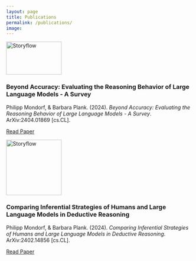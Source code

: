 ```yaml
---
layout: page
title: Publications
permalink: /publications/
image:
---
```


<div class="publication-entry">

  <!-- Image -->
  <a href="{{ site.baseurl }}/assets/img/projects/beyond_accuracy_survey/evaluation_methods.png" target="_blank">
    <img src="{{ site.baseurl }}/assets/img/projects/beyond_accuracy_survey/evaluation_methods.png" alt="Storyflow" class="publication-image" style="width: 150px; height: 89px; margin-right: 20px;">
  </a>

  <!-- Text Info -->
  <div class="publication-info">

  <h3>Beyond Accuracy: Evaluating the Reasoning Behavior of Large Language Models - A Survey</h3>

  <p>Philipp Mondorf, & Barbara Plank. (2024). <i>Beyond Accuracy: Evaluating the Reasoning Behavior of Large Language Models - A Survey</i>. ArXiv:2404.01869 [cs.CL].</p> 
  <p><a href="https://arxiv.org/abs/2404.01869">Read Paper</a></p>

  </div>

</div>

<div class="publication-entry">

  <!-- Image -->
  <a href="{{ site.baseurl }}/assets/img/projects/comparing_inf_strategies/comparing_inf_strategies.webp" target="_blank">
    <img src="{{ site.baseurl }}/assets/img/projects/comparing_inf_strategies/comparing_inf_strategies.webp" alt="Storyflow" class="publication-image" style="width: 150px; height: 150px; margin-right: 20px;">
  </a>

  <!-- Text Info -->
  <div class="publication-info">

  <h3>Comparing Inferential Strategies of Humans and Large Language Models in Deductive Reasoning</h3>

  <p>Philipp Mondorf, & Barbara Plank. (2024). <i>Comparing Inferential Strategies of Humans and Large Language Models in Deductive Reasoning</i>. ArXiv:2402.14856 [cs.CL].</p> 
  <p><a href="https://arxiv.org/abs/2402.14856">Read Paper</a></p>

  </div>

</div>

